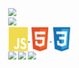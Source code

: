  <div>
  <a href="https://github.com/BigSmoke288">
    <img height="180px" src="https://github-readme-stats.vercel.app/api?username=BigSmoke288&show_icons=true&theme=shadow_green&hide_border=true&text_color=FFFFFF&include_all_commits=true&count_private=true"/><br><img height="180px" src="https://github-readme-stats.vercel.app/api/top-langs/?username=BigSmoke288&layout=compact&langs_count=6&theme=shadow_green&hide_border=true&text_color=FFFFFF"/>
</div><div style=display:content_box;>
  <img align="center" alt="Js" height="50" width="40" src="https://raw.githubusercontent.com/devicons/devicon/master/icons/javascript/javascript-plain.svg">
  <img align="center" alt="HTML" height="50" width="40" src="https://raw.githubusercontent.com/devicons/devicon/master/icons/html5/html5-original.svg">
  <img align="center" alt="CSS" height="50" width="40" src="https://raw.githubusercontent.com/devicons/devicon/master/icons/css3/css3-original.svg">
</div>
   
<div> 
  <a href="https://youtube.com/@BigSmokrs288" target="_blank"><img src="https://img.shields.io/badge/YouTube-0d1117?style=for-the-badge&logo=youtube&logoColor=white" target="_blank"></a>
  <a href="https://twitter.com/BigSmoke288" target="_blank"><img src="https://img.shields.io/badge/-twitter-0d1117?style=for-the-badge&logo=twitter&logoColor=white" target="_blank"></a>
  <a href="https://twitch.tv/bigsmoke288" target="_blank"><img src="https://img.shields.io/badge/-twitch-0d1117?style=for-the-badge&logo=twitch&logoColor=white" target="_blank"></a>
</div>
